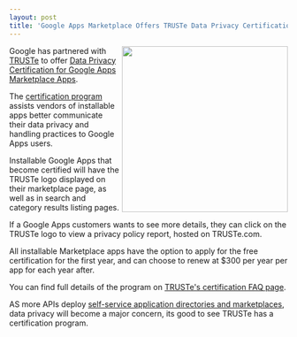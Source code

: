 ```yaml
---
layout: post
title: 'Google Apps Marketplace Offers TRUSTe Data Privacy Certification'
---
```

<img src="http://kinlane-productions.s3.amazonaws.com/google/google-marketplace-truste-certification.png" alt="" width="300" align="right" />Google has partnered with <a title="TRUSTe" href="http://www.truste.com">TRUSTe</a> to offer <a title="Data Privacy Certification for Google Apps Marketplace Apps" href="http://googleappsdeveloper.blogspot.com/2011/05/truste-data-privacy-certification-now.html">Data Privacy Certification for Google Apps Marketplace Apps</a>.<p></p>
The <a title="certification program" href="http://www.truste.com/google-apps/">certification program</a> assists vendors of installable apps better communicate their data privacy and handling practices to Google Apps users.<p></p>
Installable Google Apps that become certified will have the TRUSTe logo displayed on their marketplace page, as well as in search and category results listing pages.<p></p>
If a Google Apps customers wants to see more details, they can click on the TRUSTe logo to view a privacy policy report, hosted on TRUSTe.com.<p></p>
All installable Marketplace apps have the option to apply for  the free certification for the first year, and can choose to renew at $300 per year per app for each year after.<p></p>
You can find full details of the program on <a title="TRUSTe Certification Page" href="http://www.truste.com/google-apps/certification-faq.php">TRUSTe's certification FAQ page</a>.<p></p>
AS more APIs deploy <a title="self-service application directories and marketplaces" href="http://blog.apievangelist.com/2011/04/08/anatomy-of-a-self-service-application-platforms/">self-service application directories and marketplaces</a>, data privacy will become a major concern, its good to see TRUSTe has a certification program.
